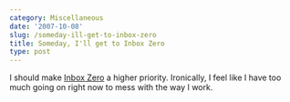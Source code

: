 ```yaml
---
category: Miscellaneous
date: '2007-10-08'
slug: /someday-ill-get-to-inbox-zero
title: Someday, I'll get to Inbox Zero
type: post
---
```



I should make [Inbox Zero](http://www.43folders.com/izero) a higher
priority. Ironically, I feel like I have too much going on right
now to mess with the way I work.